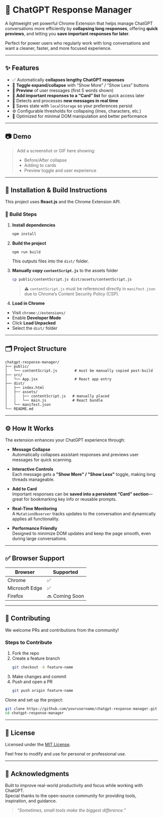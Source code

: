 # 🧠 ChatGPT Response Manager

A lightweight yet powerful Chrome Extension that helps manage ChatGPT conversations more efficiently by **collapsing long responses**, offering **quick previews**, and letting you **save important responses for later**.

Perfect for power users who regularly work with long conversations and want a cleaner, faster, and more focused experience.

---

## ✨ Features

- ✅ Automatically **collapses lengthy ChatGPT responses**
- 🔄 **Toggle expand/collapse** with “Show More” / “Show Less” buttons
- 🧩 **Preview** of user messages (first 5 words shown)
- 📌 **Add important responses to a “Card” list** for quick access later
- 🚀 Detects and processes **new messages in real time**
- 💾 Saves state with `localStorage` so your preferences persist
- ⚙️ Configurable thresholds for collapsing (lines, characters, etc.)
- 🧠 Optimized for minimal DOM manipulation and better performance

---

## 📷 Demo

> Add a screenshot or GIF here showing:
> - Before/After collapse
> - Adding to cards
> - Preview toggle and user experience

---

## 🧰 Installation & Build Instructions

This project uses **React.js** and the Chrome Extension API.

### 🔨 Build Steps

1. **Install dependencies**  
   ```bash
   npm install
   ```

2. **Build the project**  
   ```bash
   npm run build
   ```

   This outputs files into the `dist/` folder.

3. **Manually copy `contentScript.js`** to the assets folder  
   ```bash
   cp public/contentScript.js dist/assets/contentScript.js
   ```

   > ⚠️ `contentScript.js` must be referenced directly in `manifest.json` due to Chrome’s Content Security Policy (CSP).

4. **Load in Chrome**

- Visit `chrome://extensions/`
- Enable **Developer Mode**
- Click **Load Unpacked**
- Select the `dist/` folder

---

## 🗂️ Project Structure

```
chatgpt-response-manager/
├── public/
│   └── contentScript.js        # must be manually copied post-build
├── src/
│   └── App.jsx                 # React app entry
├── dist/
│   ├── index.html
│   ├── assets/
│   │   ├── contentScript.js   # manually placed
│   │   └── main.js            # React bundle
│   └── manifest.json
└── README.md
```

---

## ⚙️ How It Works

The extension enhances your ChatGPT experience through:

- **Message Collapse**  
  Automatically collapses assistant responses and previews user messages for quick scanning.

- **Interactive Controls**  
  Each message gets a **"Show More" / "Show Less"** toggle, making long threads manageable.

- **Add to Card**  
  Important responses can be **saved into a persistent “Card” section**—great for bookmarking key info or reusable prompts.

- **Real-Time Monitoring**  
  A `MutationObserver` tracks updates to the conversation and dynamically applies all functionality.

- **Performance Friendly**  
  Designed to minimize DOM updates and keep the page smooth, even during large conversations.

---

## ✅ Browser Support

| Browser        | Supported |
|----------------|-----------|
| Chrome         | ✅         |
| Microsoft Edge | ✅         |
| Firefox        | 🔜 Coming Soon |

---

## 🧪 Contributing

We welcome PRs and contributions from the community!

### Steps to Contribute

1. Fork the repo  
2. Create a feature branch  
   ```bash
   git checkout -b feature-name
   ```
3. Make changes and commit  
4. Push and open a PR  
   ```bash
   git push origin feature-name
   ```

Clone and set up the project:

```bash
git clone https://github.com/yourusername/chatgpt-response-manager.git
cd chatgpt-response-manager
```

---

## 📄 License

Licensed under the [MIT License](LICENSE).

Feel free to modify and use for personal or professional use.

---

## 🙌 Acknowledgments

Built to improve real-world productivity and focus while working with ChatGPT.  
Special thanks to the open-source community for providing tools, inspiration, and guidance.

> *“Sometimes, small tools make the biggest difference.”*
